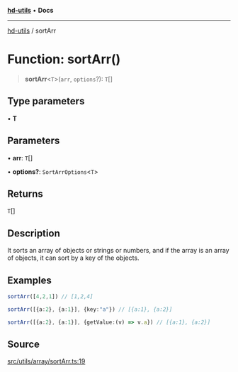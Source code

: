 [**hd-utils**](../README.md) • **Docs**

***

[hd-utils](../globals.md) / sortArr

# Function: sortArr()

> **sortArr**\<`T`\>(`arr`, `options`?): `T`[]

## Type parameters

• **T**

## Parameters

• **arr**: `T`[]

• **options?**: `SortArrOptions`\<`T`\>

## Returns

`T`[]

## Description

It sorts an array of objects or strings or numbers, and if the array is an array of objects, it can
sort by a key of the objects.

## Examples

```ts
sortArr([4,2,1]) // [1,2,4]
```

```ts
sortArr([{a:2}, {a:1}], {key:"a"}) // [{a:1}, {a:2}]
```

```ts
sortArr([{a:2}, {a:1}], {getValue:(v) => v.a}) // [{a:1}, {a:2}]
```

## Source

[src/utils/array/sortArr.ts:19](https://github.com/AhmadHddad/h-utils/blob/b1dfa95e218c9605f39fc234662ef50e62fadcb8/src/utils/array/sortArr.ts#L19)
